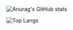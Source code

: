![Anurag's GitHub stats](https://github-readme-stats.vercel.app/api?username=gaorachel&custom_title=GitHub+Stats&layout=compact&theme=transparent&border_color=ffffff00&title_color=fff&text_color=888)

![Top Langs](https://github-readme-stats.vercel.app/api/top-langs/?username=gaorachel&custom_title=My+Programming+Languages&layout=compact&theme=transparent&border_color=ffffff00&title_color=fff&text_color=888&exclude_repo=advanced-css-course,css-course,react-course,javascript-course,typescript-course,nodejs-course)


<!-- 
![willianrod's wakatime stats](https://github-readme-stats.vercel.app/api/wakatime?username=@gaorachel&layout=compact&theme=transparent&border_color=ffffff00&title_color=fff&text_color=fff) -->



<!--
source code: https://github.com/anuraghazra/github-readme-stats
-->

<!--
achieve
&hide=html

**gaorachel/gaorachel** is a ✨ _special_ ✨ repository because its `README.md` (this file) appears on your GitHub profile.

Here are some ideas to get you started:

- 🔭 I’m currently working on ...
- 🌱 I’m currently learning ...
- 👯 I’m looking to collaborate on ...
- 🤔 I’m looking for help with ...
- 💬 Ask me about ...
- 📫 How to reach me: ...
- 😄 Pronouns: ...
- ⚡ Fun fact: ...
-->
